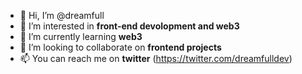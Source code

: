 - 👋 Hi, I’m @dreamfull
- 👀 I’m interested in **front-end devolopment and web3**
- 🌱 I’m currently learning **web3**
- 💞️ I’m looking to collaborate on **frontend projects**
- 📫 You can reach me on **twitter** (https://twitter.com/dreamfulldev)

<!---
dreamfull/dreamfull is a ✨ special ✨ repository because its `README.md` (this file) appears on your GitHub profile.
You can click the Preview link to take a look at your changes.
--->
